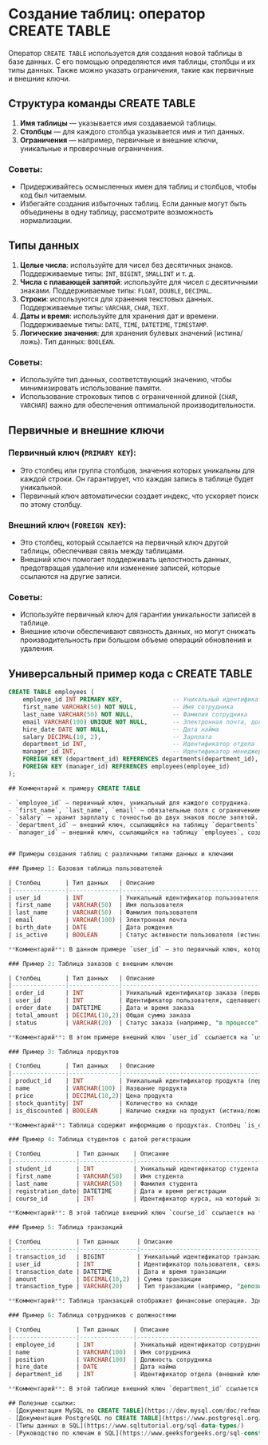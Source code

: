 # Создание таблиц: оператор CREATE TABLE

Оператор `CREATE TABLE` используется для создания новой таблицы в базе данных. С его помощью определяются имя таблицы, столбцы и их типы данных. Также можно указать ограничения, такие как первичные и внешние ключи.

## Структура команды CREATE TABLE

1. **Имя таблицы** — указывается имя создаваемой таблицы.
2. **Столбцы** — для каждого столбца указывается имя и тип данных.
3. **Ограничения** — например, первичные и внешние ключи, уникальные и проверочные ограничения.

### Советы:
- Придерживайтесь осмысленных имен для таблиц и столбцов, чтобы код был читаемым.
- Избегайте создания избыточных таблиц. Если данные могут быть объединены в одну таблицу, рассмотрите возможность нормализации.

## Типы данных

1. **Целые числа**: используйте для чисел без десятичных знаков. Поддерживаемые типы: `INT`, `BIGINT`, `SMALLINT` и т. д.
2. **Числа с плавающей запятой**: используйте для чисел с десятичными знаками. Поддерживаемые типы: `FLOAT`, `DOUBLE`, `DECIMAL`.
3. **Строки**: используются для хранения текстовых данных. Поддерживаемые типы: `VARCHAR`, `CHAR`, `TEXT`.
4. **Даты и время**: используйте для хранения дат и времени. Поддерживаемые типы: `DATE`, `TIME`, `DATETIME`, `TIMESTAMP`.
5. **Логические значения**: для хранения булевых значений (истина/ложь). Тип данных: `BOOLEAN`.

### Советы:
- Используйте тип данных, соответствующий значению, чтобы минимизировать использование памяти.
- Использование строковых типов с ограниченной длиной (`CHAR`, `VARCHAR`) важно для обеспечения оптимальной производительности.

## Первичные и внешние ключи

### Первичный ключ (`PRIMARY KEY`):
- Это столбец или группа столбцов, значения которых уникальны для каждой строки. Он гарантирует, что каждая запись в таблице будет уникальной.
- Первичный ключ автоматически создает индекс, что ускоряет поиск по этому столбцу.

### Внешний ключ (`FOREIGN KEY`):
- Это столбец, который ссылается на первичный ключ другой таблицы, обеспечивая связь между таблицами.
- Внешний ключ помогает поддерживать целостность данных, предотвращая удаление или изменение записей, которые ссылаются на другие записи.

### Советы:
- Используйте первичный ключ для гарантии уникальности записей в таблице.
- Внешние ключи обеспечивают связность данных, но могут снижать производительность при большом объеме операций обновления и удаления.

## Универсальный пример кода с CREATE TABLE

```sql
CREATE TABLE employees (
    employee_id INT PRIMARY KEY,              -- Уникальный идентификатор сотрудника
    first_name VARCHAR(50) NOT NULL,          -- Имя сотрудника
    last_name VARCHAR(50) NOT NULL,           -- Фамилия сотрудника
    email VARCHAR(100) UNIQUE NOT NULL,       -- Электронная почта, должна быть уникальной
    hire_date DATE NOT NULL,                  -- Дата найма
    salary DECIMAL(10, 2),                    -- Зарплата
    department_id INT,                        -- Идентификатор отдела
    manager_id INT,                           -- Идентификатор менеджера
    FOREIGN KEY (department_id) REFERENCES departments(department_id),  -- Внешний ключ на таблицу departments
    FOREIGN KEY (manager_id) REFERENCES employees(employee_id)         -- Внешний ключ на таблицу employees (само-ссылка)
);

## Комментарий к примеру CREATE TABLE

- `employee_id` — первичный ключ, уникальный для каждого сотрудника.
- `first_name`, `last_name`, `email` — обязательные поля с ограничением `NOT NULL`.
- `salary` — хранит зарплату с точностью до двух знаков после запятой.
- `department_id` — внешний ключ, ссылающийся на таблицу `departments`, которая хранит информацию об отделах.
- `manager_id` — внешний ключ, ссылающийся на таблицу `employees`, создавая связь между менеджером и подчинённым сотрудником (само-ссылка).


## Примеры создания таблиц с различными типами данных и ключами

### Пример 1: Базовая таблица пользователей

| Столбец       | Тип данных   | Описание                                   |
|---------------|--------------|--------------------------------------------|
| user_id       | INT          | Уникальный идентификатор пользователя (первичный ключ) |
| first_name    | VARCHAR(50)  | Имя пользователя                          |
| last_name     | VARCHAR(50)  | Фамилия пользователя                      |
| email         | VARCHAR(100) | Электронная почта                         |
| birth_date    | DATE         | Дата рождения                             |
| is_active     | BOOLEAN      | Статус активности пользователя (истина/ложь) |

**Комментарий**: В данном примере `user_id` — это первичный ключ, который уникален для каждого пользователя. Столбец `is_active` используется для определения активности пользователя.

### Пример 2: Таблица заказов с внешним ключом

| Столбец       | Тип данных   | Описание                                   |
|---------------|--------------|--------------------------------------------|
| order_id      | INT          | Уникальный идентификатор заказа (первичный ключ) |
| user_id       | INT          | Идентификатор пользователя, сделавшего заказ (внешний ключ) |
| order_date    | DATETIME     | Дата и время заказа                       |
| total_amount  | DECIMAL(10,2)| Общая сумма заказа                        |
| status        | VARCHAR(20)  | Статус заказа (например, "в процессе", "завершен") |

**Комментарий**: В этом примере внешний ключ `user_id` ссылается на `user_id` в таблице пользователей. Он гарантирует, что заказ может быть связан только с существующим пользователем.

### Пример 3: Таблица продуктов

| Столбец       | Тип данных   | Описание                                   |
|---------------|--------------|--------------------------------------------|
| product_id    | INT          | Уникальный идентификатор продукта (первичный ключ) |
| name          | VARCHAR(100) | Название продукта                         |
| price         | DECIMAL(10,2)| Цена продукта                             |
| stock_quantity| INT          | Количество на складе                      |
| is_discounted | BOOLEAN      | Наличие скидки на продукт (истина/ложь)   |

**Комментарий**: Таблица содержит информацию о продуктах. Столбец `is_discounted` помогает отслеживать, распространяется ли скидка на товар.

### Пример 4: Таблица студентов с датой регистрации

| Столбец          | Тип данных    | Описание                                   |
|------------------|---------------|--------------------------------------------|
| student_id       | INT           | Уникальный идентификатор студента (первичный ключ) |
| first_name       | VARCHAR(50)   | Имя студента                              |
| last_name        | VARCHAR(50)   | Фамилия студента                          |
| registration_date| DATETIME      | Дата и время регистрации                  |
| course_id        | INT           | Идентификатор курса, на который записан студент (внешний ключ) |

**Комментарий**: В этой таблице внешний ключ `course_id` ссылается на таблицу курсов (которая не показана здесь). Это создает связь между студентами и курсами.

### Пример 5: Таблица транзакций

| Столбец          | Тип данных     | Описание                                   |
|------------------|----------------|--------------------------------------------|
| transaction_id   | BIGINT         | Уникальный идентификатор транзакции (первичный ключ) |
| user_id          | INT            | Идентификатор пользователя, связанный с транзакцией (внешний ключ) |
| transaction_date | DATETIME       | Дата и время транзакции                    |
| amount           | DECIMAL(10,2)  | Сумма транзакции                           |
| transaction_type | VARCHAR(20)    | Тип транзакции (например, "депозит", "вывод") |

**Комментарий**: Таблица транзакций отображает финансовые операции. Здесь внешний ключ `user_id` ссылается на таблицу пользователей.

### Пример 6: Таблица сотрудников с должностями

| Столбец          | Тип данных    | Описание                                   |
|------------------|---------------|--------------------------------------------|
| employee_id      | INT           | Уникальный идентификатор сотрудника (первичный ключ) |
| name             | VARCHAR(100)  | Имя сотрудника                             |
| position         | VARCHAR(100)  | Должность сотрудника                       |
| hire_date        | DATE          | Дата найма                                |
| department_id    | INT           | Идентификатор отдела (внешний ключ)        |

**Комментарий**: В этой таблице внешний ключ `department_id` ссылается на таблицу отделов, обеспечивая связь сотрудников с их подразделениями.

## Полезные ссылки:
- [Документация MySQL по CREATE TABLE](https://dev.mysql.com/doc/refman/8.0/en/create-table.html)
- [Документация PostgreSQL по CREATE TABLE](https://www.postgresql.org/docs/current/sql-createtable.html)
- [Типы данных в SQL](https://www.sqltutorial.org/sql-data-types/)
- [Руководство по ключам в SQL](https://www.geeksforgeeks.org/sql-constraints/)
